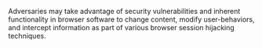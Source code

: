 Adversaries may take advantage of security vulnerabilities and inherent functionality in browser software to change content, modify user-behaviors, and intercept information as part of various browser session hijacking techniques.